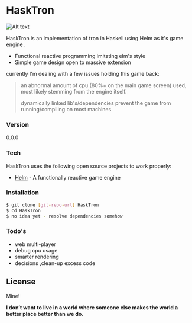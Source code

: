 # HaskTron

![Alt text](./open.png "Opening Screen")

HaskTron is an implementation of tron in Haskell using Helm as it's game engine .

  - Functional reactive programming imitating elm's style
  - Simple game design open to massive extension


currently I'm dealing with a few issues holding this game back:

> an abnormal amount of cpu (80%+ on the main game screen) used, most likely stemming  from the engine itself.
> 
> dynamically linked lib's/dependencies prevent the game from running/compiling on most machines


### Version
0.0.0

### Tech

HaskTron uses the following open source projects to work properly:

* [Helm] - A functionally reactive game engine

### Installation

```sh
$ git clone [git-repo-url] HaskTron
$ cd HaskTron
$ no idea yet - resolve dependencies somehow

```



### Todo's

- web multi-player
- debug cpu usage
- smarter rendering
- decisions ,clean-up excess code


License
----

Mine!


**I don’t want to live in a world where someone else makes the world a better place better than we do.**

[Helm]:http://helm-engine.org/
